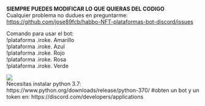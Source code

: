 <B>SIEMPRE PUEDES MODIFICAR LO QUE QUIERAS DEL CODIGO</B>
<br>
Cualquier problema no dudues en preguntarme:
<br>
<a href="https://github.com/jose89fcb/habbo-NFT-plataformas-bot-discord/issues">https://github.com/jose89fcb/habbo-NFT-plataformas-bot-discord/issues</a>

Comando para usar el bot:
<br>
!plataforma .iroke. Amarillo
<br>
!plataforma .iroke. Azul
<br>
!plataforma .iroke. Rojo
<br>
!plataforma .iroke. Rosa
<br>
!plataforma .iroke. Verde
<br>

<img src="https://i.imgur.com/XIhdkun.png">
<br>
Necesitas instalar python 3.7: https://www.python.org/downloads/release/python-370/
#obten un bot y un token en: https://discord.com/developers/applications
